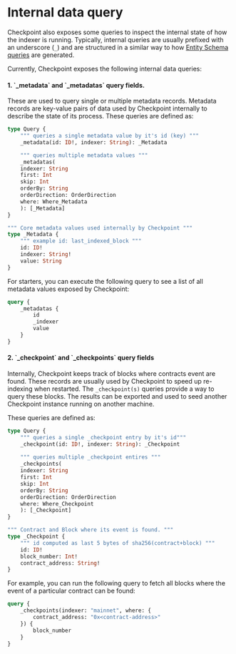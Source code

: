 # Internal data query

Checkpoint also exposes some queries to inspect the internal state of how the indexer is running. Typically, internal queries are usually prefixed with an underscore (`_`) and are structured in a similar way to how [Entity Schema queries](entity-schema.md#query-generation) are generated.

Currently, Checkpoint exposes the following internal data queries:

#### 1. \`\_metadata\` and \`\_metadatas\` query fields.

These are used to query single or multiple metadata records. Metadata records are key-value pairs of data used by Checkpoint internally to describe the state of its process. These queries are  defined as:

```graphql
type Query {
    """ queries a single metadata value by it's id (key) """
    _metadata(id: ID!, indexer: String): _Metadata

    """ queries multiple metadata values """
    _metadatas(
    indexer: String
    first: Int
    skip: Int
    orderBy: String
    orderDirection: OrderDirection
    where: Where_Metadata
    ): [_Metadata]
}

""" Core metadata values used internally by Checkpoint """
type _Metadata {
    """ example id: last_indexed_block """
    id: ID!
    indexer: String!
    value: String
}
```

For starters, you can execute the following query to see a list of all metadata values exposed by Checkpoint:

```graphql
query {
    _metadatas {
        id
        _indexer
        value
    }
}
```

#### 2. \`\_checkpoint\` and \`\_checkpoints\` query fields

Internally, Checkpoint keeps track of blocks where contracts event are found. These records are usually used by Checkpoint to speed up re-indexing when restarted. The `_checkpoint(s)` queries provide a way to query these blocks. The results can be exported and used to seed another Checkpoint instance running on another machine.

These queries are defined as:

```graphql
type Query {
    """ queries a single _checkpoint entry by it's id"""
    _checkpoint(id: ID!, indexer: String): _Checkpoint
    
    """ queries multiple _checkpoint entires """
    _checkpoints(
    indexer: String
    first: Int
    skip: Int
    orderBy: String
    orderDirection: OrderDirection
    where: Where_Checkpoint
    ): [_Checkpoint]
}

""" Contract and Block where its event is found. """
type _Checkpoint {
    """ id computed as last 5 bytes of sha256(contract+block) """
    id: ID!
    block_number: Int!
    contract_address: String!
}
```

For example, you can run the following query to fetch all blocks where the event of a particular contract can be found:

```graphql
query {
    _checkpoints(indexer: "mainnet", where: {
        contract_address: "0x<contract-address>"
    }) {
        block_number
    }
}
```
